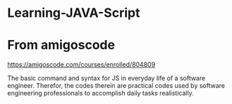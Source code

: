 # Learning-JAVA-Script
# From amigoscode 

https://amigoscode.com/courses/enrolled/804809

The basic command and syntax for JS in everyday life of a software engineer.
Therefor, the codes therein are practical codes used by software engineering professionals to accomplish daily tasks realistically.
